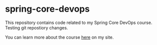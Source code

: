 # spring-core-devops
This repository contains code related to my Spring Core DevOps course. Testing git repostiory changes.

You can learn more about the course [here](http://courses.springframework.guru/courses/spring-core-dev-ops) on my site.

